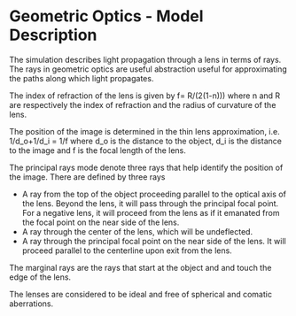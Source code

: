 # Geometric Optics - Model Description

The simulation describes light propagation through a lens in
terms of rays. The rays in 
geometric optics are useful abstraction useful for approximating the paths 
along which light propagates.

The index of refraction of the lens is given by
f= R/(2(1-n))) where n and R are respectively the index of refraction and the radius of curvature of the lens. 

The position of the image is determined in the thin lens approximation, i.e.
1/d_o+1/d_i = 1/f 
where d_o is the distance to the object, d_i is the distance to the image 
and f is the focal length of the lens. 

The principal rays mode denote three rays that help identify the position of the image. There are defined by three rays 

- A ray from the top of the object proceeding parallel to the optical axis of the lens. Beyond the lens, it will pass through the principal focal point. For a negative lens, it will proceed from the lens as if it emanated from the focal point on the near side of the lens.
- A ray through the center of the lens, which will be undeflected. 
- A ray through the principal focal point on the near side of the lens. It will proceed parallel to the centerline upon exit from the lens.

The marginal rays are the rays that start at the object and and touch the edge of the lens.

The lenses are considered to be ideal and free of spherical and comatic aberrations.
